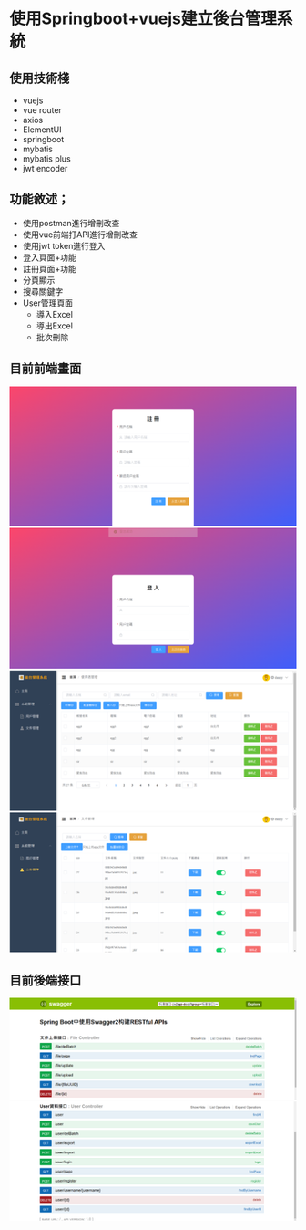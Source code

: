 # 使用Springboot+vuejs建立後台管理系統
## 使用技術棧
+ vuejs
+ vue router
+ axios
+ ElementUI
+ springboot
+ mybatis
+ mybatis plus
+ jwt encoder


## 功能敘述；
+ 使用postman進行增刪改查
+ 使用vue前端打API進行增刪改查
+ 使用jwt token進行登入
+ 登入頁面+功能
+ 註冊頁面+功能
+ 分頁顯示
+ 搜尋關鍵字
+ User管理頁面
  + 導入Excel
  + 導出Excel
  + 批次刪除




## 目前前端畫面
![img_2.png](img_2.png)
![img_1.png](img_1.png)
![img.png](img.png)
![img_3.png](img_3.png)

## 目前後端接口

![img_6.png](img_6.png)
![img_7.png](img_7.png)
